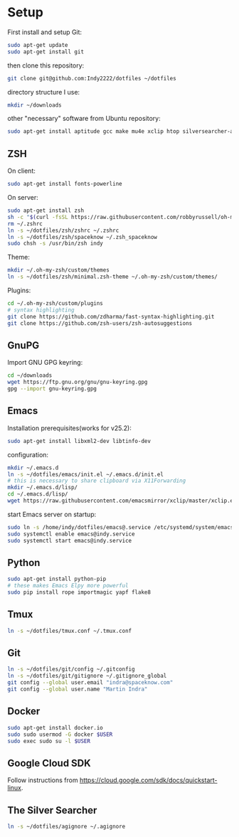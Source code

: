 Setup
=====

First install and setup Git:

```bash
sudo apt-get update
sudo apt-get install git
```

then clone this repository:

```bash
git clone git@github.com:Indy2222/dotfiles ~/dotfiles
```

directory structure I use:

```bash
mkdir ~/downloads
```

other "necessary" software from Ubuntu repository:

```bash
sudo apt-get install aptitude gcc make mu4e xclip htop silversearcher-ag
```

ZSH
---

On client:

```bash
sudo apt-get install fonts-powerline
```

On server:

```bash
sudo apt-get install zsh
sh -c "$(curl -fsSL https://raw.githubusercontent.com/robbyrussell/oh-my-zsh/master/tools/install.sh)"
rm ~/.zshrc
ln -s ~/dotfiles/zsh/zshrc ~/.zshrc
ln -s ~/dotfiles/zsh/spaceknow ~/.zsh_spaceknow
sudo chsh -s /usr/bin/zsh indy
```

Theme:

```bash
mkdir ~/.oh-my-zsh/custom/themes
ln -s ~/dotfiles/zsh/minimal.zsh-theme ~/.oh-my-zsh/custom/themes/
```

Plugins:

```bash
cd ~/.oh-my-zsh/custom/plugins
# syntax highlighting
git clone https://github.com/zdharma/fast-syntax-highlighting.git
git clone https://github.com/zsh-users/zsh-autosuggestions
```

GnuPG
-----

Import GNU GPG keyring:

```bash
cd ~/downloads
wget https://ftp.gnu.org/gnu/gnu-keyring.gpg
gpg --import gnu-keyring.gpg
```

Emacs
-----

Installation prerequisites(works for v25.2):

```bash
sudo apt-get install libxml2-dev libtinfo-dev
```

configuration:

```bash
mkdir ~/.emacs.d
ln -s ~/dotfiles/emacs/init.el ~/.emacs.d/init.el
# this is necessary to share clipboard via X11Forwarding
mkdir ~/.emacs.d/lisp/
cd ~/.emacs.d/lisp/
wget https://raw.githubusercontent.com/emacsmirror/xclip/master/xclip.el
```

start Emacs server on startup:

```bash
sudo ln -s /home/indy/dotfiles/emacs@.service /etc/systemd/system/emacs@.service
sudo systemctl enable emacs@indy.service
sudo systemctl start emacs@indy.service
```

Python
------

```bash
sudo apt-get install python-pip
# these makes Emacs Elpy more powerful
sudo pip install rope importmagic yapf flake8
```

Tmux
----

```bash
ln -s ~/dotfiles/tmux.conf ~/.tmux.conf
```

Git
---

```bash
ln -s ~/dotfiles/git/config ~/.gitconfig
ln -s ~/dotfiles/git/gitignore ~/.gitignore_global
git config --global user.email "indra@spaceknow.com"
git config --global user.name "Martin Indra"
```

Docker
------

```bash
sudo apt-get install docker.io
sudo sudo usermod -G docker $USER
sudo exec sudo su -l $USER
```

Google Cloud SDK
----------------

Follow instructions from https://cloud.google.com/sdk/docs/quickstart-linux.

The Silver Searcher
-------------------

```bash
ln -s ~/dotfiles/agignore ~/.agignore
```

